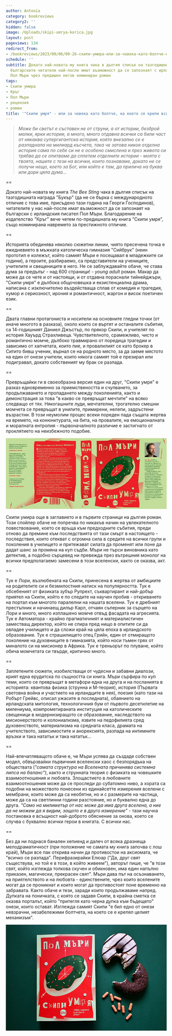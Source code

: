 ```yaml
---
author: Antonia
category: bookreviews
category2: ''
hidden: false
image: /Uploads/skipi-umrya-korica.jpg
layout: post
pageviews: 134
redirect_from:
- /bookreviews/2023/09/06/09-26-скипи-умира-или-за-човека-като-болтче-на-което-се-крепи-всичко
schedule: ''
subtitle: Докато най-новата му книга чака в дългия списък на тазгодишния "Букър",
  българските читатели най-после имат възможност да се запознаят с ирландския писател
  Пол Мъри чрез предишен негов номиниран роман
tags:
- Скипи умира
- Кръг
- Пол Мъри
- рецензия
- роман
title: '"Скипи умря" - или за човека като болтче, на което се крепи всичко'
---
```


> *Може би светът е съставен не от струни, а от истории, безброй малки, ярки истории, а много, много отдавна всички са били част от някаква супергигантска история, която внезапно се е разпаднала на милиард късчета, така че затова никоя отделна история сама по себе си не е особено смислена и през живота си трябва да се опитваме да сплетем отделните истории - моята с твоята, нашите с тези на всички, които познаваме, докато не се получи нещо, което за Бог, или който е там, да прилича на буква или дори цяла дума…*

*\==*

Докато най-новата му книга *The Bee Sting* чака в дългия списък на тазгодишната награда "Букър" (да не се бърка с международното отличие с това име, присъдено тази година на Георги Господинов), читателите у нас най-после имат възможност да се запознаят на български с ирландския писател Пол Мъри. Благодарение на издателство "Кръг" вече четем по-предишната му книга "Скипи умря", също номинирана навремето за престижното отличие. 

\==

Историята обединява няколко сюжетни линии, чиято пресечена точка е ежедневието в мъжката католическа гимназия "Сийбрук" (неин прототип е колежът, който самият Мъри е посещавал в младежките си години), а героите, разбираемо, са представители на учениците, учителите и свещениците в него. Не се заблуждавайте обаче, че става дума за предълъг - над 600 страници! - *young adult* роман. Макар да може да се чете и от настоящи, и от отдавна пораснали тийнейджъри, "Скипи умря" е дълбока общочовешка и екзистенциална драма, написана с изключително въздействаща сплав от комедия и трагедия, хумор и сериозност, ирония и романтичност, жаргон и висок поетичен език. 

\==

Двата главни протагониста и носители на основните гледни точки (от иначе многото в разказа), около които се въртят и останалите събития, са 14-годишният Даниел Джъстър, по прякор Скипи, и учителят по история Хауърд Страхливеца. Чувствителното, срамежливо, чисто и романтично момче, дълбоко травмирано от поредица трагедии и зависимо от хапчетата, които пие, и провалилият се като брокер в Ситито бивш ученик, върнал се на родното място, за да заеме мястото на един от онези учители, които някога самият той е презирал или подигравал, докато собственият му брак се разпада. 

\==

Превръщайки ги в своеобразна версия един на друг, "Скипи умря" е разказ едновременно за приемствеността и счупването, за продължаването и пропадането между поколенията, както и демонстрация за това "в какво се превръщат мечтите" на всяко следващо от тях. Някогашните луди, мечтателни, трогателно смешни момчета се превръщат в унилите, примирени, нелепи, задръстени възрастни. В този неумолим процес всеки пореден пада същата жертва на времето, на конюнктурата, на бита, на провалите, на емоционалната и моралната ентропия - първоначалното различие е застигнато от проклятието на неизбежното подобие.   

![](/Uploads/skipi-umrya.jpg)

Скипи умира още в заглавието и в първите страници на дългия роман. Този спойлер обаче не попречва по никакъв начин на увлекателното повествование, което се връща към предходните събития, преди отново да премине към последствията от тази смърт в настоящето - последствия, които отекват с огромна сила в средите на всички групи и поколения в училището и притежават силата да променят или поне да дадат шанс за промяна на куп съдби. Мъри не търси виновника като детектив, а подобно сърцевед ни превежда през вътрешния монолог на всички предполагаемо замесени в този вселенски, както се оказва, акт. 

\==

Тук е Лори, възлюбената на Скипи, принесена в жертва от амбициите на родителите си и безмилостния натиск на популярността. Тук е обсебеният от физиката зубър Рупрехт, съквартирант и най-добър приятел на Скипи, който е по следите на научен пробив - откриването на портал към многото паралелни на нашата вселени. Тук е дребният престъпник и начинаещ дилър Карл, отчаян съперник за сърцето на Лори и много, много изплашено момче отвъд фасадата на агресията. Тук е Автоматора - крайно прагматичният и материалистичен заместващ директор, който не спира пред нищо в опитите си да овладее училището и да сложи край на цяла епоха в ирландското образование. Тук е страшилището отец Грийн, един от отмиращото поколение на духовниците в гимназията, който носи тъмен грях от миналото си на мисионер в Африка. Тук е треньорът по плуване, който обича момчетата си твърде, критично много.  

\==

Заплетените сюжети, изобилстващи от чудесни и забавни диалози, крият една ерудитска по същността си книга. Мъри сърфира по куп теми, които се превръщат в метафори една на друга и на посланията в историята: квантова физика (струнна и М-теория), история (Първата световна война и участието на ирландците в нея), поезия (като тази на Робърт Грейвс, описал ужасите в последната), обаянието на ирландската митология, технологичния бум от първото десетилетие на милениума, компрометираната институция на католическите свещеници в модернизиращото се образование, наследството на мисионерството и колониализма, язвите на педофилията сред духовенството, материализма на средната класа, драмата на учителството, зависимостите и анорексията, разпада на интимните връзки и така нататък и така нататък...

\==

Най-впечатляващото обаче е, че Мъри успява да създаде собствен модел, обвързвайки първичния вселенски хаос с безпорядъка на обществата (*"самата структура на Вселената причинява системна липса на баланс")*, както и струнната теория с физиката на човешките взаимоотношения и любовта. Злощастието в любовните взаимоотношения може да се проследи до субатомно ниво, а хората са подобни на можеството понесени из единайсетте измерения вселени с мембрани, които може да са необятни, но и с размерите на частица, може да са на светлинни години разстояние, но и буквално една до друга. *"Само на милиметър от нас може да има друга вселена, а ние да не можем да я видим, защото е в друго измерение"* - тази научна постановка е всъщност най-доброто обяснение за онова, което се случва с буквално всички герои в книгата. С всички нас.

\== 

Без да ни поднася банален хепиенд и далеч от всяка дразнеща мелодраматичност (при положение че самата му книга започва с лош край), Мъри все пак открива начин да противостои на аксиомата, че "всичко се разпада". Перифразирайки Елюар ("Да, друг свят съществува, но той е в този, в който живеем"), авторът пише, че "в този свят, който изглежда толкова скучен и обикновен, има един напълно приказен, магически, прекрасен свят". Мъри дава път на осъзнаването, на приятелството и на любовта - единствените, чрез които вселените могат да се проникнат и които могат да противостоят поне временно на забравата. Както обаче и тези, заради които продължаваме напред. Дупката на поничката, с която се задавя Скипи, в крайна сметка се оказва порталът, който "притегля като черна дупка към бъдещето" онези, които остават. Изглежда самият Скипи "е бил едно от онези невзрачни, незабележими болтчета, на което се е крепял целият механизъм". 

![](/Uploads/skippy2.jpg)